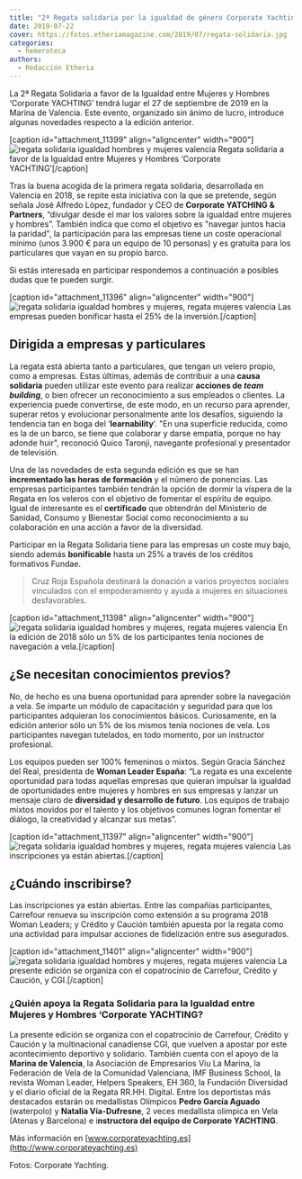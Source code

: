 ```yaml
---
title: "2ª Regata solidaria por la igualdad de género Corporate Yachting"
date: 2019-07-22
cover: https://fotos.etheriamagazine.com/2019/07/regata-solidaria.jpg
categories: 
  - hemeroteca
authors: 
  - Redacción Etheria
---
```


La 2ª Regata Solidaria a favor de la Igualdad entre Mujeres y Hombres ‘Corporate 
YACHTING’ tendrá lugar el 27 de septiembre de 2019 en la Marina de Valencia. Este 
evento, organizado sin ánimo de lucro, introduce algunas novedades respecto a la edición 
anterior. 

\[caption id="attachment\_11399" align="aligncenter" width="900"\]![regata solidaria igualdad hombres y mujeres valencia](https://fotos.etheriamagazine.com/2019/07/regata-solidaria.jpg) Regata solidaria a favor de la Igualdad entre Mujeres y Hombres ‘Corporate YACHTING’\[/caption\]

Tras la buena acogida de la primera regata solidaria, desarrollada en Valencia en 2018, se repite esta iniciativa con la que se pretende, según señala José Alfredo López, fundador y CEO de **Corporate YATCHING & Partners**, “divulgar desde el mar los valores sobre la igualdad entre mujeres y hombres”. También indica que como el objetivo es "navegar juntos hacia la paridad", la participación para las empresas tiene un coste operacional mínimo (unos 3.900 € para un equipo de 10 personas) y es gratuita para los particulares que vayan en su propio barco.

Si estás interesada en participar respondemos a continuación a posibles dudas que te pueden surgir.

\[caption id="attachment\_11396" align="aligncenter" width="900"\]![regata solidaria igualdad hombres y mujeres, regata mujeres valencia](https://fotos.etheriamagazine.com/2019/07/regata-igualdad-hombres-mujeres.jpg "Las empresas pueden bonificar hasta el 25% de la inversión.") Las empresas pueden bonificar hasta el 25% de la inversión.\[/caption\]

## Dirigida a empresas y particulares

La regata está abierta tanto a particulares, que tengan un velero propio, como a empresas. Estas últimas, además de contribuir a una **causa solidaria** pueden utilizar este evento para realizar **acciones de _team building_**, o bien ofrecer un reconocimiento a sus empleados o clientes. La experiencia puede convertirse, de este modo, en un recurso para aprender, superar retos y evolucionar personalmente ante los desafíos, siguiendo la tendencia tan en boga del ‘**learnability**’. "En una superficie reducida, como es la de un barco, se tiene que colaborar y darse empatía, porque no hay adonde huir", reconoció Quico Taronji, navegante profesional y presentador de televisión.

Una de las novedades de esta segunda edición es que se han **incrementado las horas de formación** y el número de ponencias. Las empresas participantes también tendrán la opción de dormir la víspera de la Regata en los veleros con el objetivo de fomentar el espíritu de equipo. Igual de interesante es el **certificado** que obtendrán del Ministerio de Sanidad, Consumo y Bienestar Social como reconocimiento a su colaboración en una acción a favor de la diversidad.

Participar en la Regata Solidaria tiene para las empresas un coste muy bajo, siendo además **bonificable** hasta un 25% a través de los créditos formativos Fundae.

> Cruz Roja Española destinará la donación a varios proyectos sociales vinculados con el 
> empoderamiento y ayuda a mujeres en situaciones desfavorables. 

\[caption id="attachment\_11398" align="aligncenter" width="900"\]![regata solidaria igualdad hombres y mujeres, regata mujeres valencia](https://fotos.etheriamagazine.com/2019/07/regata-solidaria-valencia.jpg "En la edición de 2018 sólo un 5% de los participantes tenía nociones de navegación a vela.") En la edición de 2018 sólo un 5% de los participantes tenía nociones de navegación a vela.\[/caption\]

## ¿Se necesitan conocimientos previos?

No, de hecho es una buena oportunidad para aprender sobre la navegación a vela. Se imparte un módulo de capacitación y seguridad para que los participantes adquieran los conocimientos básicos. Curiosamente, en la edición anterior sólo un 5% de los mismos tenía nociones de vela. Los participantes navegan tutelados, en todo momento, por un instructor profesional.

Los equipos pueden ser 100% femeninos o mixtos. Según Gracia Sánchez del Real, presidenta de **Woman Leader España**: “La regata es una excelente oportunidad para todas aquellas empresas que quieran impulsar la igualdad de oportunidades entre mujeres y hombres en sus empresas y lanzar un mensaje claro de **diversidad y desarrollo de futuro**. Los equipos de trabajo mixtos movidos por el talento y los objetivos comunes logran fomentar el diálogo, la creatividad y alcanzar sus metas”.

\[caption id="attachment\_11397" align="aligncenter" width="900"\]![regata solidaria igualdad hombres y mujeres, regata mujeres valencia](https://fotos.etheriamagazine.com/2019/07/regata-solidaria-igualdad.jpg "Las inscripciones ya están abiertas.") Las inscripciones ya están abiertas.\[/caption\]

## ¿Cuándo inscribirse?

Las inscripciones ya están abiertas. Entre las compañías participantes, Carrefour renueva su inscripción como extensión a su programa 2018 Woman Leaders; y Crédito y Caución también apuesta por la regata como una actividad para impulsar acciones de fidelización entre sus asegurados.

\[caption id="attachment\_11401" align="aligncenter" width="900"\]![regata solidaria igualdad hombres y mujeres, regata mujeres valencia](https://fotos.etheriamagazine.com/2019/07/regata-valencia-igualdad-mujeres.jpg "La presente edición se organiza con el copatrocinio de Carrefour, Crédito y Caución, y CGI.") La presente edición se organiza con el copatrocinio de Carrefour, Crédito y Caución, y CGI.\[/caption\]

### ¿Quién apoya la Regata Solidaria para la Igualdad entre Mujeres y Hombres ‘Corporate YACHTING?

La presente edición se organiza con el copatrocinio de Carrefour, Crédito y Caución y la multinacional canadiense CGI, que vuelven a apostar por este acontecimiento deportivo y solidario. También cuenta con el apoyo de la **Marina de Valencia**, la Asociación de Empresarios Viu La Marina, la Federación de Vela de la Comunidad Valenciana, IMF Business School, la revista Woman Leader, Helpers Speakers, EH 360, la Fundación Diversidad y el diario oficial de la Regata RR.HH. Digital. Entre los deportistas más destacados estarán os medallistas Olímpicos **Pedro García Aguado** (waterpolo) y **Natalia Vía-Dufresne**, 2 veces medallista olímpica en Vela (Atenas y Barcelona) e i**nstructora del equipo de Corporate YACHTING**.

Más información en [www.corporateyachting.es](http://www.corporateyachting.es) 

Fotos: Corporate Yachting.
